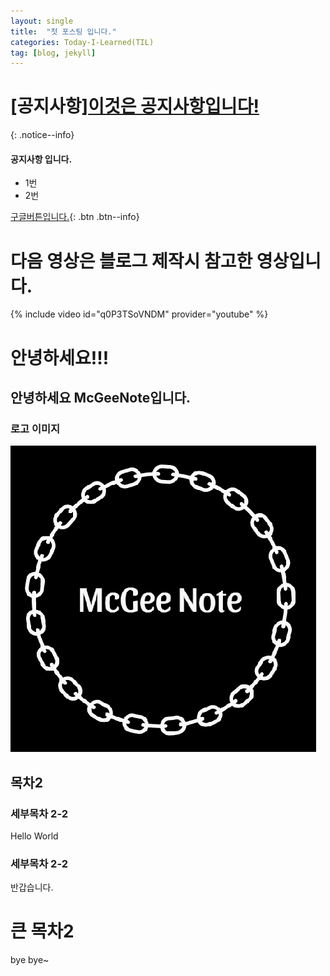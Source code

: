 ```yaml
---
layout: single
title:  "첫 포스팅 입니다."
categories: Today-I-Learned(TIL)
tag: [blog, jekyll]
---
```


# **[공지사항]**[이것은 공지사항입니다!](https://mistakes.github.io/minimal-mistakes/docs/quick-start-guide/)
{: .notice--info}

<div class="notice--info">
<h4>공지사항 입니다.</h4>
	<ul>
		<li>1번</li>
		<li>2번</li>
	</ul>
</div>

[구글버튼입니다.](https://google.com){: .btn .btn--info}

# 다음 영상은 블로그 제작시 참고한 영상입니다.
{% include video id="q0P3TSoVNDM" provider="youtube" %}

# 안녕하세요!!!

## 안녕하세요 McGeeNote입니다.

### 로고 이미지
<img src="/images/2023-03-17-first/Logo.png">

## 목차2
### 세부목차 2-2

Hello World

### 세부목차 2-2

반갑습니다.

# 큰 목차2

bye bye~